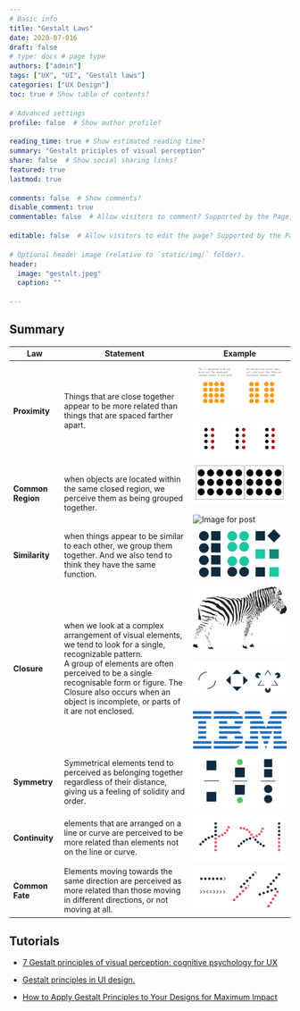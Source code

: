 ```yaml
---
# Basic info
title: "Gestalt Laws"
date: 2020-07-016
draft: false
# type: docs # page type
authors: ["admin"]
tags: ["UX", "UI", "Gestalt laws"]
categories: ["UX Design"]
toc: true # Show table of contents?

# Advanced settings
profile: false  # Show author profile?

reading_time: true # Show estimated reading time?
summary: "Gestalt priciples of visual perception"
share: false  # Show social sharing links?
featured: true
lastmod: true

comments: false  # Show comments?
disable_comment: true
commentable: false  # Allow visitors to comment? Supported by the Page, Post, and Docs content types.

editable: false  # Allow visitors to edit the page? Supported by the Page, Post, and Docs content types.

# Optional header image (relative to `static/img/` folder).
header:
  image: "gestalt.jpeg"
  caption: ""
  
---
```


## Summary

| Law               | Statement                                                    | Example                                                      |
| ----------------- | ------------------------------------------------------------ | ------------------------------------------------------------ |
| **Proximity**     | Things that are close together appear to be more related than things that are spaced farther apart. | ![Source: Andy Rutledge](https://raw.githubusercontent.com/EckoTan0804/upic-repo/master/uPic/proximity-group_0-20200716111725581-20200716111727910-20200716112023812.gif)<br /><br />![Source: Steven Bradley](https://raw.githubusercontent.com/EckoTan0804/upic-repo/master/uPic/proximity_0-20200716112024603.png) |
| **Common Region** | when objects are located within the same closed region, we perceive them as being grouped together. | ![Source: Smashing Magazine](https://raw.githubusercontent.com/EckoTan0804/upic-repo/master/uPic/common-regions_0-20200716111835635-20200716112018562.png)<br /><br />![Image for post](https://miro.medium.com/max/912/1*VxBcEZmTiwn6GhzMZTcyIw.png) |
| **Similarity**    | when things appear to be similar to each other, we group them together. And we also tend to think they have the same function. | ![Image for post](https://raw.githubusercontent.com/EckoTan0804/upic-repo/master/uPic/1*qnR1RWW8tN-OUfzlUR2ggQ.png) |
| **Closure**       | when we look at a complex arrangement of visual elements, we tend to look for a single, recognizable pattern.<br />A group of elements are often perceived to be a single recognisable form or figure. The Closure also occurs when an object is incomplete, or parts of it are not enclosed. | ![Source: Eduard Volianskyi](https://raw.githubusercontent.com/EckoTan0804/upic-repo/master/uPic/closure-20200716111958107-20200716112000420-20200716112011386-20200716112143643.jpg)<br /><br />![Image for post](https://raw.githubusercontent.com/EckoTan0804/upic-repo/master/uPic/1*LxCr2o4bLGzzZpYp3tPtFw-20200716112147123-20200716112149674.png)<br /><br />![IBM](https://raw.githubusercontent.com/EckoTan0804/upic-repo/master/uPic/ibm-logo-630x252.png) |
| **Symmetry**      | Symmetrical elements tend to perceived as belonging together regardless of their distance, giving us a feeling of solidity and order. | ![Image for post](https://raw.githubusercontent.com/EckoTan0804/upic-repo/master/uPic/1*Y9SGHHx9Q2Dg5R6CUzIVlA.png) |
| **Continuity**    | elements that are arranged on a line or curve are perceived to be more related than elements not on the line or curve. | ![Image for post](https://raw.githubusercontent.com/EckoTan0804/upic-repo/master/uPic/1*qiXDOZnWm_NFprHEcDEp8w.png) |
| **Common Fate**   | Elements moving towards the same direction are perceived as more related than those moving in different directions, or not moving at all. | ![Image for post](https://raw.githubusercontent.com/EckoTan0804/upic-repo/master/uPic/1*idl16iEtKFaMKbIuxn-GaA.png) |

## Tutorials

- [7 Gestalt principles of visual perception: cognitive psychology for UX](https://www.usertesting.com/blog/gestalt-principles)
- [Gestalt principles in UI design.](https://medium.muz.li/gestalt-principles-in-ui-design-6b75a41e9965)

- [How to Apply Gestalt Principles to Your Designs for Maximum Impact](https://visme.co/blog/gestalt-design-principles/)